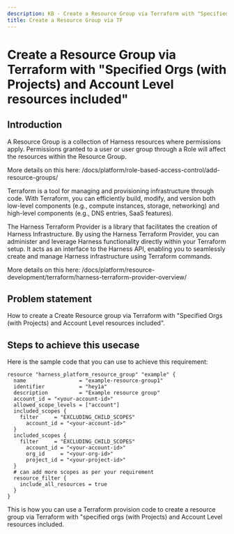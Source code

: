 ```yaml
---
description: KB - Create a Resource Group via Terraform with "Specified Orgs (with Projects) and Account Level resources included". 
title: Create a Resource Group via TF
---
```

# Create a Resource Group via Terraform with "Specified Orgs (with Projects) and Account Level resources included"

## Introduction
A Resource Group is a collection of Harness resources where permissions apply. Permissions granted to a user or user group through a Role will affect the resources within the Resource Group.

More details on this here: /docs/platform/role-based-access-control/add-resource-groups/

Terraform is a tool for managing and provisioning infrastructure through code. With Terraform, you can efficiently build, modify, and version both low-level components (e.g., compute instances, storage, networking) and high-level components (e.g., DNS entries, SaaS features).

The Harness Terraform Provider is a library that facilitates the creation of Harness Infrastructure. By using the Harness Terraform Provider, you can administer and leverage Harness functionality directly within your Terraform setup. It acts as an interface to the Harness API, enabling you to seamlessly create and manage Harness infrastructure using Terraform commands.

More details on this here: /docs/platform/resource-development/terraform/harness-terraform-provider-overview/
## Problem statement

How to create a Create Resource group via Terraform with "Specified Orgs (with Projects) and Account Level resources included". 

## Steps to achieve this usecase
Here is the sample code that you can use to achieve this requirement:

```
resource "harness_platform_resource_group" "example" {
  name                 = "example-resource-group1"
  identifier           = "hey1a"
  description          = "Example resource group"
  account_id = "<your-account-id>"
  allowed_scope_levels = ["account"]
  included_scopes {
    filter     = "EXCLUDING_CHILD_SCOPES"
      account_id = "<your-account-id>"
  }
  included_scopes {
    filter     = "EXCLUDING_CHILD_SCOPES"
      account_id = "<your-account-id>"
      org_id     = "<your-org-id>"
      project_id = "<your-project-id>"
  }
  # can add more scopes as per your requirement
  resource_filter {
    include_all_resources = true
  }
}
```

This is how you can use a Terraform provision code to create a resource group via Terraform with "specified orgs (with Projects) and Account Level resources included.
 